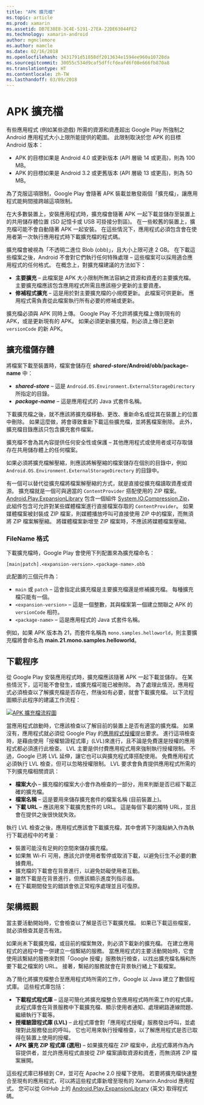 ```yaml
---
title: "APK 擴充檔"
ms.topic: article
ms.prod: xamarin
ms.assetid: DB7E38E8-3C4E-5191-27EA-22DE63044FE2
ms.technology: xamarin-android
author: mgmclemore
ms.author: mamcle
ms.date: 02/16/2018
ms.openlocfilehash: 3431791d51858df2013634e1594ee960a10728da
ms.sourcegitcommit: 30055c534d9caf5dffcfdeafd6f08e666fb870a8
ms.translationtype: HT
ms.contentlocale: zh-TW
ms.lasthandoff: 03/09/2018
---
```

# <a name="apk-expansion-files"></a>APK 擴充檔

有些應用程式 (例如某些遊戲) 所需的資源和資產超出 Google Play 所強制之 Android 應用程式大小上限所能提供的範圍。 此限制取決於您 APK 的目標 Android 版本：

-  APK 的目標如果是 Android 4.0 或更新版本 (API 層級 14 或更高)，則為 100 MB。
-  APK 的目標如果是 Android 3.2 或更舊版本 (API 層級 13 或更高)，則為 50 MB。

為了克服這項限制，Google Play 會隨著 APK 裝載並散發兩個「擴充檔」，讓應用程式能夠間接跨越這項限制。 

在大多數裝置上，安裝應用程式時，擴充檔會隨著 APK 一起下載並儲存至裝置上的共用儲存體位置 (SD 記憶卡或 USB 可掛接分割區)。 在一些較舊的裝置上，擴充檔可能不會自動隨著 APK 一起安裝。 在這些情況下，應用程式必須包含會在使用者第一次執行應用程式時下載擴充檔的程式碼。

擴充檔會被視為「不透明二進位 Blob (obb)」，且大小上限可達 2 GB。 在下載這些檔案之後，Android 不會對它們執行任何特殊處理 &ndash; 這些檔案可以採用適合應用程式的任何格式。 在概念上，對擴充檔建議的方法如下：

-   **主要擴充**  &ndash; 此檔案是 APK 大小限制所無法容納之資源和資產的主要擴充檔。 主要擴充檔應該包含應用程式所需且應該極少更新的主要資產。
-   **修補程式擴充**  &ndash; 這是用於對主要擴充檔的小規模更新。 此檔案可供更新。 應用程式需負責從此檔案執行所有必要的修補或更新。


擴充檔必須與 APK 同時上傳。
Google Play 不允許將擴充檔上傳到現有的 APK，或是更新現有的 APK。 如果必須更新擴充檔，則必須上傳已更新 `versionCode` 的新 APK。


## <a name="expansion-file-storage"></a>擴充檔儲存體

將檔案下載至裝置時，檔案會儲存在 **_shared-store_/Android/obb/package-name** 中：

-   **_shared-store_** &ndash; 這是 `Android.OS.Environment.ExternalStorageDirectory` 所指定的目錄。
-   **_package-name_** &ndash; 這是應用程式的 Java 式套件名稱。


下載擴充檔之後，就不應該將擴充檔移動、更改、重新命名或從其在裝置上的位置中刪除。 如果這麼做，將會導致重新下載這些擴充檔，並將舊檔案刪除。 此外，擴充檔目錄應該只包含擴充套件檔案。

擴充檔不會為其內容提供任何安全性或保護 &ndash; 其他應用程式或使用者或可存取儲存在共用儲存體上的任何檔案。

如果必須將擴充檔解壓縮，則應該將解壓縮的檔案儲存在個別的目錄中，例如 `Android.OS.Environment.ExternalStorageDirectory` 的目錄中。

有一個可以替代從擴充檔將檔案解壓縮的方式，就是直接從擴充檔讀取資產或資源。 擴充檔就是一個可與適當的 `ContentProvider` 搭配使用的 ZIP 檔案。 [Android.Play.ExpansionLibrary](https://github.com/mattleibow/Android.Play.ExpansionLibrary) 包含一個組件 [System.IO.Compression.Zip](https://github.com/mattleibow/Android.Play.ExpansionLibrary/tree/master/System.IO.Compression.Zip)，此組件包含可允許對某些媒體檔案進行直接檔案存取的 `ContentProvider`。 如果媒體檔案被封裝成 ZIP 檔案，則媒體播放呼叫可直接使用 ZIP 中的檔案，而無須將 ZIP 檔案解壓縮。 將媒體檔案新增至 ZIP 檔案時，不應該將媒體檔案壓縮。 


### <a name="filename-format"></a>FileName 格式

下載擴充檔時，Google Play 會使用下列配置來為擴充檔命名：

    [main|patch].<expansion-version>.<package-name>.obb

此配置的三個元件為：

-   `main` 或 `patch` &ndash; 這會指定此擴充檔是主要擴充檔還是修補擴充檔。 每種擴充檔只能有一個。
-   `<expansion-version>`  &ndash; 這是一個整數，其與檔案第一個建立關聯之 APK 的 `versionCode` 相符。
-   `<package-name>` &ndash; 這是應用程式的 Java 式套件名稱。


例如，如果 APK 版本為 21，而套件名稱為 `mono.samples.helloworld`，則主要擴充檔將會命名為 **main.21.mono.samples.helloworld**。


## <a name="download-process"></a>下載程序

從 Google Play 安裝應用程式時，擴充檔應該隨著 APK 一起下載並儲存。 在某些情況下，這可能不會發生，或擴充檔可能已被刪除。 為了處理此情況，應用程式必須檢查以了解擴充檔是否存在，然後如有必要，就會下載擴充檔。 以下流程圖顯示此程序的建議工作流程：

[![APK 擴充檔流程圖](apk-expansion-files-images/apkexpansion.png)](apk-expansion-files-images/apkexpansion.png#lightbox)

當應用程式啟動時，它應該檢查以了解目前的裝置上是否有適當的擴充檔。 如果沒有，應用程式就必須從 Google Play 的[應用程式授權](http://developer.android.com/google/play/licensing/index.html)提出要求。 進行這項檢查時，是藉由使用「授權驗證程式庫」(LVL)來進行，且不論是免費還是授權的應用程式都必須進行此檢查。 LVL 主要是供付費應用程式用來強制執行授權限制。 不過，Google 已將 LVL 延伸，讓它也可以與擴充程式庫搭配使用。 免費應用程式必須執行 LVL 檢查，但可以忽略授權限制。 LVL 要求會負責提供應用程式所需的下列擴充檔相關資訊： 

-   **檔案大小** &ndash; 擴充檔的檔案大小會作為檢查的一部分，用來判斷是否已經下載正確的擴充檔。
-   **檔案名稱** &ndash; 這是要用來儲存擴充套件的檔案名稱 (目前裝置上)。
-   **下載 URL**  &ndash; 應該用來下載擴充套件的 URL。 這是每個下載的獨特 URL，並且會在提供之後很快就失效。


執行 LVL 檢查之後，應用程式應該會下載擴充檔，其中會將下列幾點納入作為執行下載過程中的考量：

-  裝置可能沒有足夠的空間來儲存擴充檔。
-  如果無 Wi-Fi 可用，應該允許使用者暫停或取消下載，以避免衍生不必要的數據費用。
-  擴充檔的下載會在背景進行，以避免妨礙使用者互動。
-  雖然下載是在背景進行，但應該顯示進度列指示器。
-  在下載期間發生的錯誤會依正常程序處理並且可復原。



## <a name="architectural-overview"></a>架構概觀

當主要活動開始時，它會檢查以了解是否已下載擴充檔。 如果已下載這些檔案，就必須檢查其是否有效。

如果尚未下載擴充檔，或目前的檔案無效，則必須下載新的擴充檔。 在建立應用程式的過程中會一併建立一個繫結的服務。 當應用程式的主要活動開始時，它會使用該繫結的服務來對照「Google 授權」服務執行檢查，以找出擴充檔名稱和所要下載之檔案的 URL。 接著，繫結的服務就會在背景執行緒上下載檔案。

為了簡化將擴充檔整合至應用程式時所需的工作，Google 以 Java 建立了數個程式庫。 這些程式庫包括：

-   **下載程式程式庫**  &ndash; 這是可簡化將擴充檔整合至應用程式時所需工作的程式庫。 此程式庫會在背景服務中下載擴充檔、顯示使用者通知、處理網路連線問題、繼續執行下載等。
-   **授權驗證程式庫 (LVL)**  &ndash; 此程式庫會對「應用程式授權」服務發出呼叫，並處理對此服務發出的呼叫。 它也可用來執行授權檢查，以了解應用程式是否已取得在裝置上使用的授權。
-   **APK 擴充 ZIP 程式庫 (選用)**  &ndash; 如果擴充檔在 ZIP 檔案中，此程式庫將作為內容提供者，並允許應用程式直接從 ZIP 檔案讀取資源和資產，而無須將 ZIP 檔案展開。


這些程式庫已移植到 C#，並可在 Apache 2.0 授權下使用。 若要將擴充檔快速整合至現有的應用程式，可以將這些程式庫新增至現有的 Xamarin.Android 應用程式。 您可以從 GitHub 上的 [Android.Play.ExpansionLibrary](https://github.com/mattleibow/Android.Play.ExpansionLibrary) \(英文\) 取得程式碼。
